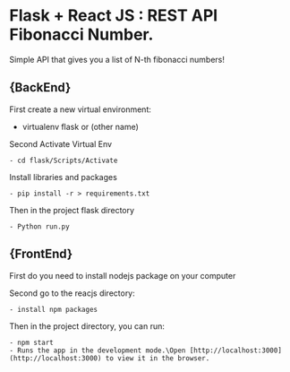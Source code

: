 # Flask + React JS : REST API Fibonacci Number.

Simple API that gives you a list of N-th fibonacci numbers!

## {BackEnd}
First create a new virtual environment:
  - virtualenv flask or (other name)

Second Activate Virtual Env

    - cd flask/Scripts/Activate

Install libraries and packages 

    - pip install -r > requirements.txt

Then in the project flask directory 

    - Python run.py

## {FrontEnd}

First do you need to install nodejs package on your computer

Second go to the reacjs directory:

    - install npm packages

Then in the project directory, you can run:

    - npm start  
    - Runs the app in the development mode.\Open [http://localhost:3000](http://localhost:3000) to view it in the browser.



